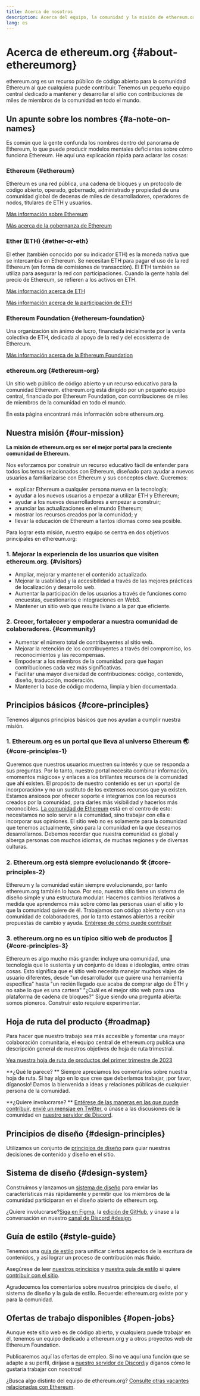 ```yaml
---
title: Acerca de nosotros
description: Acerca del equipo, la comunidad y la misión de ethereum.org
lang: es
---
```


# Acerca de ethereum.org {#about-ethereumorg}

ethereum.org es un recurso público de código abierto para la comunidad Ethereum al que cualquiera puede contribuir. Tenemos un pequeño equipo central dedicado a mantener y desarrollar el sitio con contribuciones de miles de miembros de la comunidad en todo el mundo.

## Un apunte sobre los nombres {#a-note-on-names}

Es común que la gente confunda los nombres dentro del panorama de Ethereum, lo que puede producir modelos mentales deficientes sobre cómo funciona Ethereum. He aquí una explicación rápida para aclarar las cosas:

### Ethereum {#ethereum}

Ethereum es una red pública, una cadena de bloques y un protocolo de código abierto, operado, gobernado, administrado y propiedad de una comunidad global de decenas de miles de desarrolladores, operadores de nodos, titulares de ETH y usuarios.

[Más información sobre Ethereum](/what-is-ethereum/)

[Más acerca de la gobernanza de Ethereum](/governance/)

### Ether (ETH) {#ether-or-eth}

El ether (también conocido por su indicador ETH) es la moneda nativa que se intercambia en Ethereum. Se necesitan ETH para pagar el uso de la red Ethereum (en forma de comisiones de transacción). El ETH también se utiliza para asegurar la red con participaciones. Cuando la gente habla del precio de Ethereum, se refieren a los activos en ETH.

[Más información acerca de ETH](/eth/)

[Más información acerca de la participación de ETH](/staking/)

### Ethereum Foundation {#ethereum-foundation}

Una organización sin ánimo de lucro, financiada inicialmente por la venta colectiva de ETH, dedicada al apoyo de la red y del ecosistema de Ethereum.

[Más información acerca de la Ethereum Foundation](/foundation/)

### ethereum.org {#ethereum-org}

Un sitio web público de código abierto y un recurso educativo para la comunidad Ethereum. ethereum.org está dirigido por un pequeño equipo central, financiado por Ethereum Foundation, con contribuciones de miles de miembros de la comunidad en todo el mundo.

En esta página encontrará más información sobre ethereum.org.

## Nuestra misión {#our-mission}

**La misión de ethereum.org es ser el mejor portal para la creciente comunidad de Ethereum.**

Nos esforzamos por construir un recurso educativo fácil de entender para todos los temas relacionados con Ethereum, diseñado para ayudar a nuevos usuarios a familiarizarse con Ethereum y sus conceptos clave. Queremos:

- explicar Ethereum a cualquier persona nueva en la tecnología;
- ayudar a los nuevos usuarios a empezar a utilizar ETH y Ethereum;
- ayudar a los nuevos desarrolladores a empezar a construir;
- anunciar las actualizaciones en el mundo Ethereum;
- mostrar los recursos creados por la comunidad; y
- llevar la educación de Ethereum a tantos idiomas como sea posible.

Para lograr esta misión, nuestro equipo se centra en dos objetivos principales en ethereum.org:

### 1. Mejorar la experiencia de los usuarios que visiten ethereum.org. {#visitors}

- Ampliar, mejorar y mantener el contenido actualizado.
- Mejorar la usabilidad y la accesibilidad a través de las mejores prácticas de localización y desarrollo web.
- Aumentar la participación de los usuarios a través de funciones como encuestas, cuestionarios e integraciones en Web3.
- Mantener un sitio web que resulte liviano a la par que eficiente.

### 2. Crecer, fortalecer y empoderar a nuestra comunidad de colaboradores. {#community}

- Aumentar el número total de contribuyentes al sitio web.
- Mejorar la retención de los contribuyentes a través del compromiso, los reconocimientos y las recompensas.
- Empoderar a los miembros de la comunidad para que hagan contribuciones cada vez más significativas.
- Facilitar una mayor diversidad de contribuciones: código, contenido, diseño, traducción, moderación.
- Mantener la base de código moderna, limpia y bien documentada.

## Principios básicos {#core-principles}

Tenemos algunos principios básicos que nos ayudan a cumplir nuestra misión.

### 1. Ethereum.org es un portal que lleva al universo Ethereum 🌏 {#core-principles-1}

Queremos que nuestros usuarios muestren su interés y que se responda a sus preguntas. Por lo tanto, nuestro portal necesita combinar información, «momentos mágicos» y enlaces a los brillantes recursos de la comunidad que ahí existen. El propósito de nuestro contenido es ser un «portal de incorporación» y no un sustituto de los extensos recursos que ya existen. Estamos ansiosos por ofrecer soporte e integrarnos con los recursos creados por la comunidad, para darles más visibilidad y hacerlos más reconocibles. [La comunidad de Ethereum](/community/) está en el centro de esto: necesitamos no solo servir a la comunidad, sino trabajar con ella e incorporar sus opiniones. El sitio web no es solamente para la comunidad que tenemos actualmente, sino para la comunidad en la que deseamos desarrollarnos. Debemos recordar que nuestra comunidad es global y alberga personas con muchos idiomas, de muchas regiones y de diversas culturas.

### 2. Ethereum.org está siempre evolucionando 🛠 {#core-principles-2}

Ethereum y la comunidad están siempre evolucionando, por tanto ethereum.org también lo hace. Por eso, nuestro sitio tiene un sistema de diseño simple y una estructura modular. Hacemos cambios iterativos a medida que aprendemos más sobre cómo las personas usan el sitio y lo que la comunidad quiere de él. Trabajamos con código abierto y con una comunidad de colaboradores, por lo tanto estamos abiertos a recibir propuestas de cambio y ayuda. [Entérese de cómo puede contribuir](/contributing/)

### 3. ethereum.org no es un típico sitio web de productos 🦄 {#core-principles-3}

Ethereum es algo mucho más grande: incluye una comunidad, una tecnología que lo sustenta y un conjunto de ideas e ideologías, entre otras cosas. Esto significa que el sitio web necesita manejar muchos viajes de usuario diferentes, desde "un desarrollador que quiere una herramienta específica" hasta "un recién llegado que acaba de comprar algo de ETH y no sabe lo que es una cartera" "¿Cuál es el mejor sitio web para una plataforma de cadena de bloques?" Sigue siendo una pregunta abierta: somos pioneros. Construir esto requiere experimentar.

## Hoja de ruta del producto {#roadmap}

Para hacer que nuestro trabajo sea más accesible y fomentar una mayor colaboración comunitaria, el equipo central de ethereum.org publica una descripción general de nuestros objetivos de hoja de ruta trimestral.

[Vea nuestra hoja de ruta de productos del primer trimestre de 2023](https://github.com/ethereum/ethereum-org-website/issues/9090)

**¿Qué le parece? ** Siempre apreciamos los comentarios sobre nuestra hoja de ruta. Si hay algo en lo que cree que deberíamos trabajar, ¡por favor, díganoslo! Damos la bienvenida a ideas y relaciones públicas de cualquier persona de la comunidad.

**¿Quiere involucrarse? ** [Entérese de las maneras en las que puede contribuir](/contributing/), [envié un mensjae en Twitter](https://twitter.com/ethdotorg), o únase a las discusiones de la comunidad en [nuestro servidor de Discord](https://ethereum.org/discord).

## Principios de diseño {#design-principles}

Utilizamos un conjunto de [principios de diseño](/contributing/design-principles/) para guiar nuestras decisiones de contenido y diseño en el sitio.

## Sistema de diseño {#design-system}

Construimos y lanzamos un [sistema de diseño](https://www.figma.com/file/NrNxGjBL0Yl1PrNrOT8G2B/ethereum.org-Design-System?node-id=0%3A1&t=QBt9RkhpPqzE3Aa6-1) para enviar las características más rápidamente y permitir que los miembros de la comunidad participaran en el diseño abierto de ethereum.org.

¿Quiere involucrarse?[Siga en Figma](https://www.figma.com/file/NrNxGjBL0Yl1PrNrOT8G2B/ethereum.org-Design-System), la [edición de GitHub](https://github.com/ethereum/ethereum-org-website/issues/6284), y únase a la conversación en nuestro [canal de Discord #design](https://discord.gg/bKycYhVUwV).

## Guía de estilo {#style-guide}

Tenemos una [guía de estilo](/contributing/style-guide/) para unificar ciertos aspectos de la escritura de contenidos, y así lograr un proceso de contribución más fluido.

Asegúrese de leer [nuestros principios](/contributing/design-principles/) y [nuestra guía de estilo](/contributing/style-guide/) si quiere [contribuir con el sitio](/contributing/).

Agradecemos los comentarios sobre nuestros principios de diseño, el sistema de diseño y la guía de estilo. Recuerde: ethereum.org existe por y para la comunidad.

## Ofertas de trabajo disponibles {#open-jobs}

Aunque este sitio web es de código abierto, y cualquiera puede trabajar en él, tenemos un equipo dedicado a ethereum.org y a otros proyectos web de Ethereum Foundation.

Publicaremos aquí las ofertas de empleo. Si no ve aquí una función que se adapte a su perfil, diríjase a [nuestro servidor de Discord](https://ethereum.org/discord)¡y díganos cómo le gustaría trabajar con nosotros!

¿Busca algo distinto del equipo de ethereum.org? [Consulte otras vacantes relacionadas con Ethereum](/community/get-involved/#ethereum-jobs/).
